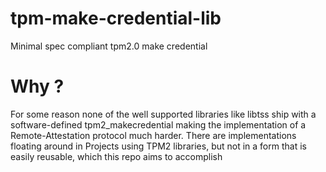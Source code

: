 # tpm-make-credential-lib
Minimal spec compliant tpm2.0 make credential

# Why ? 
For some reason none of the well supported libraries like libtss ship with a software-defined tpm2_makecredential making the implementation of a Remote-Attestation protocol much harder. There are implementations floating around in Projects using TPM2 libraries, but not in a form that is easily reusable, which this repo aims to accomplish
